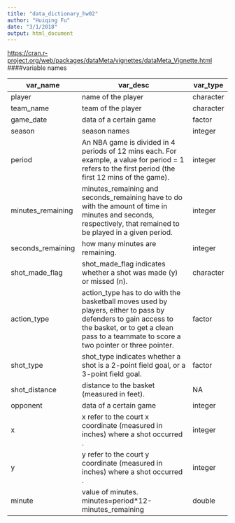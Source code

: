 ```yaml
---
title: "data_dictionary_hw02"
author: "Huiqing Fu"
date: "3/1/2018"
output: html_document
---
```

https://cran.r-project.org/web/packages/dataMeta/vignettes/dataMeta_Vignette.html
####variable names

|var_name|	var_desc|	var_type|
|-------------|-----------------------------|----------|
|player|	 name of the player          | character|
|team_name|	 team of the player          | character|
|game_date| data of a certain game|factor|
|season| season names|integer|
|period| An NBA game is divided in 4 periods of 12 mins each. For example, a value for period = 1 refers to the first period (the first 12 mins of the game).|integer|
|minutes_remaining|  minutes_remaining and seconds_remaining have to do with the amount of time in minutes and seconds, respectively, that remained to be played in a given period.|integer|
|seconds_remaining| how many minutes are remaining.|integer|
|shot_made_flag|  shot_made_flag indicates whether a shot was made (y) or missed (n).|character|
|action_type| action_type has to do with the basketball moves used by players, either to pass by defenders to gain access to the basket, or to get a clean pass to a teammate to score a two pointer or three pointer.|factor|
|shot_type| shot_type indicates whether a shot is a 2-point field goal, or a 3-point field goal.|factor|
|shot_distance|distance to the basket (measured in feet).|NA|
|opponent| data of a certain game|integer|
|x| x refer to the court x coordinate (measured in inches) where a shot occurred .|integer|
|y| y refer to the court y coordinate (measured in inches) where a shot occurred .|integer|
|minute|value of minutes. minutes=period*12-minutes_remaining|double|





